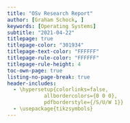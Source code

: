 ```yaml
---
title: "OSv Research Report"
author: [Graham Schock, ]
keywords: [Operating Systems]
subtitle: "2021-04-22"
titlepage: true
titlepage-color: "301934"
titlepage-text-color: "FFFFFF"
titlepage-rule-color: "FFFFFF"
titlepage-rule-height: 4
toc-own-page: true
listing-no-page-break: true
header-includes:
  - \hypersetup{colorlinks=false,
            allbordercolors={0 0 0},
            pdfborderstyle={/S/U/W 1}}
  - \usepackage{tikzsymbols}
---
```


<!--
Copyright (c) 2021 by Gabe Parmer.

Redistribution of this file is permitted under the GNU General Public
License v2.
-->

